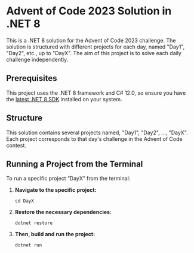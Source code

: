 # Advent of Code 2023 Solution in .NET 8

This is a .NET 8 solution for the Advent of Code 2023 challenge. The solution is structured with different projects for each day, named "Day1", "Day2", etc., up to "DayX". The aim of this project is to solve each daily challenge independently.

## Prerequisites

This project uses the .NET 8 framework and C# 12.0, so ensure you have the [latest .NET 8 SDK](https://dotnet.microsoft.com/download/dotnet/8.0) installed on your system.

## Structure

This solution contains several projects named, "Day1", "Day2", ..., "DayX". Each project corresponds to that day's challenge in the Advent of Code contest.

## Running a Project from the Terminal

To run a specific project “DayX” from the terminal:

1. **Navigate to the specific project:**


    `cd DayX`


2. **Restore the necessary dependencies:**


    `dotnet restore`


4. **Then, build and run the project:**


    `dotnet run`
